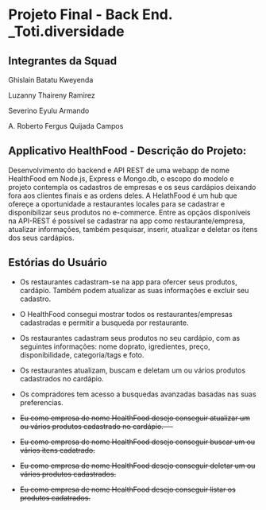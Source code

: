# Projeto Final - Back End.  _Toti.diversidade

  ## Integrantes da Squad
  
  
  Ghislain Batatu Kweyenda  
 
 
  Luzanny Thaireny Ramirez 
 
 
  Severino Eyulu Armando 
 
 
  A. Roberto Fergus Quijada Campos 
 
 
 
## Applicativo HealthFood - Descrição do Projeto:  
 
Desenvolvimento do backend e API REST de uma webapp de nome HealthFood em Node.js, Express e Mongo.db, o escopo do modelo e projeto contempla os cadastros de empresas e os seus cardápios deixando fora aos clientes finais e as ordens deles. A HelathFood é um hub que ofereçe a oportunidade a restaurantes locales para se cadastrar e disponibilizar seus produtos no e-commerce. Entre as opçãos disponíveis na API-REST é possível se cadastrar na app como restaurante/empresa, atualizar informações, também pesquisar, inserir, atualizar e deletar os itens dos seus cardápios.
 
## Estórias do Usuário  

- Os restaurantes cadastram-se na app para ofercer seus produtos, cardápio. Também podem atualizar as suas informações e excluir seu cadastro.

- O HealthFood consegui mostrar todos os restaurantes/empresas cadastradas e permitir a busqueda por restaurante.

- Os restaurantes cadastram seus produtos no seu cardápio, com as seguintes informações: nome doprato, igredientes, preço, disponibilidade, categoria/tags e foto.

- Os restaurantes atualizam, buscam e deletam um ou vários produtos cadastrados no cardápio.

- Os compradores tem acesso a busquedas avanzadas basadas nas suas preferencias.

- ~~Eu como empresa de nome HealthFood desejo conseguir atualizar um ou vários produtos cadastrado no cardápio.---~~

- ~~Eu como empresa de nome HealthFood desejo conseguir buscar um ou vários itens cadatrado.~~

- ~~Eu como empresa de nome HealthFood desejo conseguir deletar um ou vários produtos cadastrados.~~

- ~~Eu como empresa de nome HealthFood desejo conseguir listar os produtos cadatrados.~~
